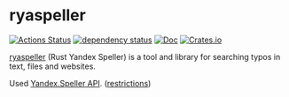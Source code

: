 # ryaspeller
[![Actions Status](https://github.com/oriontvv/ryaspeller/workflows/CI/badge.svg)](https://github.com/oriontvv/ryaspeller/actions)
[![dependency status](https://deps.rs/repo/github/oriontvv/ryaspeller/status.svg)](https://deps.rs/repo/github/oriontvv/ryaspeller)
[![Doc](https://docs.rs/ryaspeller/badge.svg)](https://docs.rs/ryaspeller)
[![Crates.io](https://img.shields.io/crates/v/ryaspeller.svg)](https://crates.io/crates/ryaspeller)


[ryaspeller](https://github.com/oriontvv/ryaspeller) (Rust Yandex Speller) is a tool and library for searching typos in text, files and websites.

Used [Yandex.Speller API](https://tech.yandex.ru/speller/doc/dg/concepts/About-docpage/). ([restrictions](<https://yandex.ru/legal/speller_api/>))
